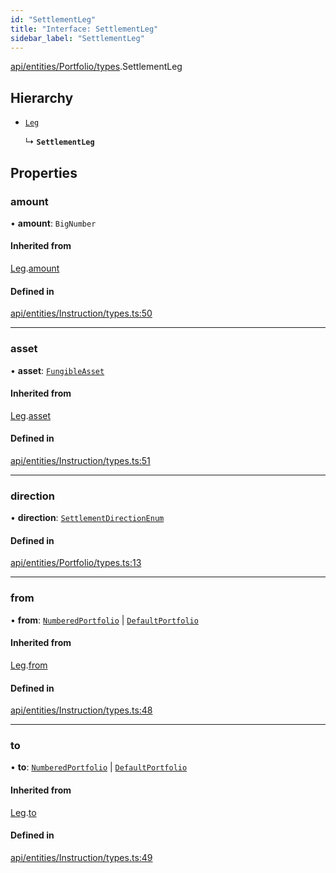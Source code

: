 ```yaml
---
id: "SettlementLeg"
title: "Interface: SettlementLeg"
sidebar_label: "SettlementLeg"
---
```


[api/entities/Portfolio/types](../../../../../../modules/API/Entities/Portfolio/Types/Types.md).SettlementLeg

## Hierarchy

- [`Leg`](../../../Instruction/Types/Leg/Leg.md)

  ↳ **`SettlementLeg`**

## Properties

### amount

• **amount**: `BigNumber`

#### Inherited from

[Leg](../../../Instruction/Types/Leg/Leg.md).[amount](../../../Instruction/Types/Leg/Leg.md#amount)

#### Defined in

[api/entities/Instruction/types.ts:50](https://github.com/PolymeshAssociation/polymesh-sdk/blob/de58d40fd/src/api/entities/Instruction/types.ts#L50)

___

### asset

• **asset**: [`FungibleAsset`](../../../../../../classes/API/Entities/Asset/Fungible/FungibleAsset.md)

#### Inherited from

[Leg](../../../Instruction/Types/Leg/Leg.md).[asset](../../../Instruction/Types/Leg/Leg.md#asset)

#### Defined in

[api/entities/Instruction/types.ts:51](https://github.com/PolymeshAssociation/polymesh-sdk/blob/de58d40fd/src/api/entities/Instruction/types.ts#L51)

___

### direction

• **direction**: [`SettlementDirectionEnum`](../../../../../../enums/Types/SettlementDirectionEnum/SettlementDirectionEnum.md)

#### Defined in

[api/entities/Portfolio/types.ts:13](https://github.com/PolymeshAssociation/polymesh-sdk/blob/de58d40fd/src/api/entities/Portfolio/types.ts#L13)

___

### from

• **from**: [`NumberedPortfolio`](../../../../../../classes/API/Entities/NumberedPortfolio/NumberedPortfolio.md) \| [`DefaultPortfolio`](../../../../../../classes/API/Entities/DefaultPortfolio/DefaultPortfolio.md)

#### Inherited from

[Leg](../../../Instruction/Types/Leg/Leg.md).[from](../../../Instruction/Types/Leg/Leg.md#from)

#### Defined in

[api/entities/Instruction/types.ts:48](https://github.com/PolymeshAssociation/polymesh-sdk/blob/de58d40fd/src/api/entities/Instruction/types.ts#L48)

___

### to

• **to**: [`NumberedPortfolio`](../../../../../../classes/API/Entities/NumberedPortfolio/NumberedPortfolio.md) \| [`DefaultPortfolio`](../../../../../../classes/API/Entities/DefaultPortfolio/DefaultPortfolio.md)

#### Inherited from

[Leg](../../../Instruction/Types/Leg/Leg.md).[to](../../../Instruction/Types/Leg/Leg.md#to)

#### Defined in

[api/entities/Instruction/types.ts:49](https://github.com/PolymeshAssociation/polymesh-sdk/blob/de58d40fd/src/api/entities/Instruction/types.ts#L49)
